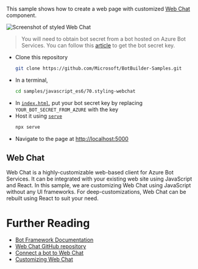 This sample shows how to create a web page with customized [Web Chat](https://github.com/Microsoft/BotFramework-WebChat/) component.

![Screenshot of styled Web Chat](https://raw.githubusercontent.com/Microsoft/BotBuilder-Samples/v4/samples/javascript_es6/70.styling-webchat/screenshot.png)

> You will need to obtain bot secret from a bot hosted on Azure Bot Services. You can follow this [article](https://docs.microsoft.com/en-us/azure/bot-service/bot-service-channel-connect-webchat?view=azure-bot-service-3.0#step-1) to get the bot secret key.

- Clone this repository
   ```sh
   git clone https://github.com/Microsoft/BotBuilder-Samples.git
   ```
- In a terminal,
   ```sh
   cd samples/javascript_es6/70.styling-webchat
   ```
- In [`index.html`](https://github.com/Microsoft/BotBuilder-Samples/tree/v4/samples/javascript_es6/70.styling-webchat), put your bot secret key by replacing `YOUR_BOT_SECRET_FROM_AZURE` with the key
- Host it using [`serve`](https://npmjs.com/package/serve)
   ```sh
   npx serve
   ```
- Navigate to the page at [http://localhost:5000](http://localhost:5000/)

## Web Chat

Web Chat is a highly-customizable web-based client for Azure Bot Services. It can be integrated with your existing web site using JavaScript and React. In this sample, we are customizing Web Chat using JavaScript without any UI frameworks. For deep-customizations, Web Chat can be rebuilt using React to suit your need.

# Further Reading

- [Bot Framework Documentation](https://docs.botframework.com/)
- [Web Chat GitHub repository](https://github.com/Microsoft/BotFramework-WebChat/tree/v4)
- [Connect a bot to Web Chat](https://docs.microsoft.com/en-us/azure/bot-service/bot-service-channel-connect-webchat?view=azure-bot-service-3.0#step-1)
- [Customizing Web Chat](https://github.com/Microsoft/BotFramework-WebChat/blob/v4/SAMPLES.md)
